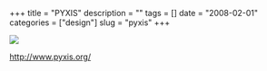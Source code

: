 +++
title = "PYXIS"
description = ""
tags = []
date = "2008-02-01"
categories = ["design"]
slug = "pyxis"
+++


 

  <div id="screens-thumbs" class="clearfix">
    <div class="txt-center" id="design-submission"><a href="http://www.pyxis.org/"><img id='bluga-thumbnail-1004' class='bluga-thumbnail large' src='http://media.konigi.com/bluga/
wt47f281af5ff53_0.jpg'/></a></div>  
  </div>   
<p><a href="http://www.pyxis.org/">http://www.pyxis.org/</a></p>




